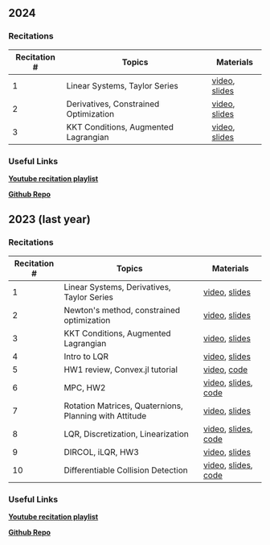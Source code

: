## 2024
### Recitations
| Recitation #     | Topics|     Materials  |
| ----------- | ----------- |---           | 
| 1     |  Linear Systems, Taylor Series  |[video](https://youtu.be/97JZi5ztc3c?si=YyChhlIZy_MdUp89), [slides](https://github.com/Optimal-Control-16-745/recitations-2024/blob/main/1_19/1-19-recitation.pdf) |
| 2     |  Derivatives, Constrained Optimization  |[video](https://youtu.be/uk2hs1RgOak), [slides](https://github.com/Optimal-Control-16-745/recitations-2024/blob/main/1_26/1-26-recitation.pdf) |
| 3     |  KKT Conditions, Augmented Lagrangian  |[video](https://youtu.be/jyq7_GoT0H4), [slides](https://github.com/Optimal-Control-16-745/recitations-2024/blob/main/2_02/2-02-recitation.pdf) |



### Useful Links 

[**Youtube recitation playlist**](https://www.youtube.com/playlist?list=PLR-CEg9er7kFfMQU9c3P8J77H3yKb4pTK)

[**Github Repo**](https://github.com/Optimal-Control-16-745/recitations-2024)

## 2023 (last year)

### Recitations

| Recitation #     | Topics|     Materials  |
| ----------- | ----------- |---           | 
| 1     |  Linear Systems, Derivatives, Taylor Series  |[video](https://youtu.be/EjAiRam95U4), [slides](https://github.com/Optimal-Control-16-745/recitations-2023/blob/main/1_20_recitation.pdf) |
| 2     |  Newton's method, constrained optimization  |[video](https://youtu.be/7Z1p-cj36_U), [slides](https://github.com/Optimal-Control-16-745/recitations-2023/blob/main/1_27_recitation.pdf) | 
| 3     |  KKT Conditions, Augmented Lagrangian  |[video](https://youtu.be/qGoGGSpg9Fs), [slides](https://github.com/Optimal-Control-16-745/recitations-2023/blob/main/2_02_recitation.pdf) | 
| 4     |  Intro to LQR |[video](https://youtu.be/Sv5dmh6Gjn0), [slides](https://github.com/Optimal-Control-16-745/recitations-2023/blob/main/2_10_recitation.pdf) | 
| 5     |  HW1 review, Convex.jl tutorial |[video](https://youtu.be/934sed8G_tA),       [code](https://github.com/Optimal-Control-16-745/recitations-2023/tree/main/2_17_recitation) | 
| 6     |  MPC, HW2 |[video](https://youtu.be/oB2haX6KW10), [slides](https://github.com/Optimal-Control-16-745/recitations-2023/blob/main/2_24_recitation/2_24_recitation.pdf), [code](https://github.com/Optimal-Control-16-745/recitations-2023/tree/main/2_24_recitation) | 
| 7     |  Rotation Matrices, Quaternions, Planning with Attitude  |[video](https://youtu.be/hw17MjP0LLo), [slides](https://github.com/Optimal-Control-16-745/recitations-2023/blob/main/3_2_recitation.pdf) | 
| 8     |  LQR, Discretization, Linearization |[video](https://youtu.be/O2dpemKCLWU), [slides](https://github.com/Optimal-Control-16-745/recitations-2023/blob/main/3_17_recitation/3_17_recitation.pdf), [code](https://github.com/Optimal-Control-16-745/recitations-2023/blob/main/3_17_recitation/rk4_jacobians.ipynb) | 
| 9     |  DIRCOL, iLQR, HW3  |[video](https://youtu.be/yGD4SsiRafE), [slides](https://github.com/Optimal-Control-16-745/recitations-2023/blob/main/3_24_recitation.pdf) | 
| 10     |  Differentiable Collision Detection  |[video](https://youtu.be/QLc0vrAigac), [slides](https://github.com/Optimal-Control-16-745/recitations-2023/blob/main/3_31_recitation/3_31_recitation.pdf), [code](https://github.com/Optimal-Control-16-745/recitations-2023/tree/main/3_31_recitation) | 

### Useful Links 

[**Youtube recitation playlist**](https://www.youtube.com/playlist?list=PLR-CEg9er7kH11A7Sg1rATCf5Noa7wauu)

[**Github Repo**](https://github.com/Optimal-Control-16-745/recitations-2023)
<!-- 1. [1/20 recitation (linear systems, derivatives, Taylor series)](https://youtu.be/EjAiRam95U4)
2. [1/27 recitation (Newton's method, constrained optimization)](https://youtu.be/7Z1p-cj36_U)
3. [2/2 recitation (KKT Conditions, Augmented Lagrangian)](https://youtu.be/qGoGGSpg9Fs)
4. [2/10 recitation (LQR pt. 1)](https://youtu.be/Sv5dmh6Gjn0)
5. [2/17 recitation (HW1 review, Convex.jl tutorial)](https://youtu.be/934sed8G_tA)
6. [2/24 recitation (MPC, HW2)](https://youtu.be/oB2haX6KW10)
7. [3/2 recitation (Rotation Matrices, Quaternions, Planning with Attitude)](https://youtu.be/hw17MjP0LLo)
8. [3/17 recitation (LQR, Discretization, Linearization)](https://youtu.be/O2dpemKCLWU)
9. [2/24 recitation (DIRCOL, iLQR, HW3)](https://youtu.be/yGD4SsiRafE)
10. [3/31 recitation (Collision Avoidance, DCOL)](https://youtu.be/QLc0vrAigac) -->
